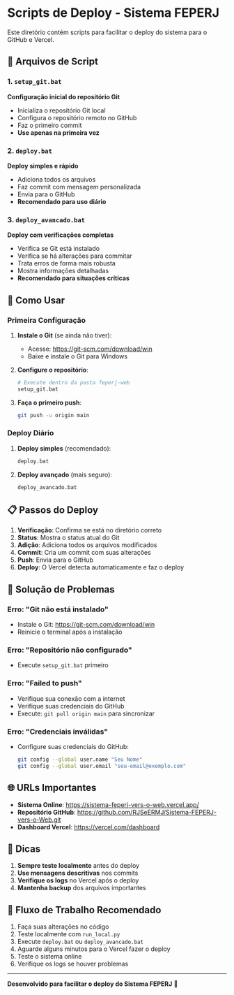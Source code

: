 # Scripts de Deploy - Sistema FEPERJ

Este diretório contém scripts para facilitar o deploy do sistema para o GitHub e Vercel.

## 📁 Arquivos de Script

### 1. `setup_git.bat`
**Configuração inicial do repositório Git**

- Inicializa o repositório Git local
- Configura o repositório remoto no GitHub
- Faz o primeiro commit
- **Use apenas na primeira vez**

### 2. `deploy.bat`
**Deploy simples e rápido**

- Adiciona todos os arquivos
- Faz commit com mensagem personalizada
- Envia para o GitHub
- **Recomendado para uso diário**

### 3. `deploy_avancado.bat`
**Deploy com verificações completas**

- Verifica se Git está instalado
- Verifica se há alterações para commitar
- Trata erros de forma mais robusta
- Mostra informações detalhadas
- **Recomendado para situações críticas**

## 🚀 Como Usar

### Primeira Configuração

1. **Instale o Git** (se ainda não tiver):
   - Acesse: https://git-scm.com/download/win
   - Baixe e instale o Git para Windows

2. **Configure o repositório**:
   ```bash
   # Execute dentro da pasta feperj-web
   setup_git.bat
   ```

3. **Faça o primeiro push**:
   ```bash
   git push -u origin main
   ```

### Deploy Diário

1. **Deploy simples** (recomendado):
   ```bash
   deploy.bat
   ```

2. **Deploy avançado** (mais seguro):
   ```bash
   deploy_avancado.bat
   ```

## 📋 Passos do Deploy

1. **Verificação**: Confirma se está no diretório correto
2. **Status**: Mostra o status atual do Git
3. **Adição**: Adiciona todos os arquivos modificados
4. **Commit**: Cria um commit com suas alterações
5. **Push**: Envia para o GitHub
6. **Deploy**: O Vercel detecta automaticamente e faz o deploy

## 🔧 Solução de Problemas

### Erro: "Git não está instalado"
- Instale o Git: https://git-scm.com/download/win
- Reinicie o terminal após a instalação

### Erro: "Repositório não configurado"
- Execute `setup_git.bat` primeiro

### Erro: "Failed to push"
- Verifique sua conexão com a internet
- Verifique suas credenciais do GitHub
- Execute: `git pull origin main` para sincronizar

### Erro: "Credenciais inválidas"
- Configure suas credenciais do GitHub:
  ```bash
  git config --global user.name "Seu Nome"
  git config --global user.email "seu-email@exemplo.com"
  ```

## 🌐 URLs Importantes

- **Sistema Online**: https://sistema-feperj-vers-o-web.vercel.app/
- **Repositório GitHub**: https://github.com/RJSeERMJ/Sistema-FEPERJ-vers-o-Web.git
- **Dashboard Vercel**: https://vercel.com/dashboard

## 📝 Dicas

1. **Sempre teste localmente** antes do deploy
2. **Use mensagens descritivas** nos commits
3. **Verifique os logs** no Vercel após o deploy
4. **Mantenha backup** dos arquivos importantes

## 🔄 Fluxo de Trabalho Recomendado

1. Faça suas alterações no código
2. Teste localmente com `run_local.py`
3. Execute `deploy.bat` ou `deploy_avancado.bat`
4. Aguarde alguns minutos para o Vercel fazer o deploy
5. Teste o sistema online
6. Verifique os logs se houver problemas

---

**Desenvolvido para facilitar o deploy do Sistema FEPERJ** 🚀
